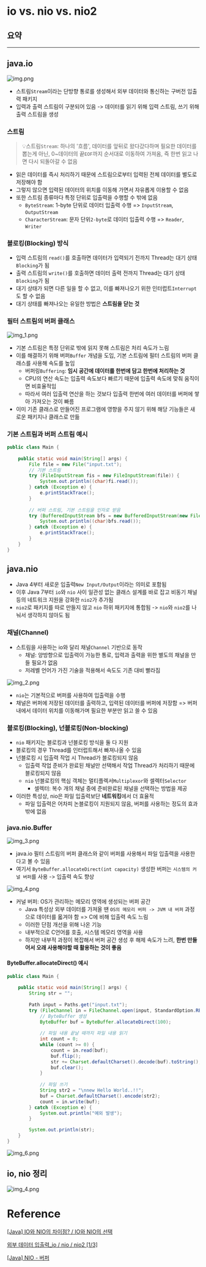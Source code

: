 # io vs. nio vs. nio2

## 요약

---

## java.io
![img.png](img.png)
- 스트림`Stream`이라는 단방향 통로를 생성해서 외부 데이터와 통신하는 구버전 입출력 패키지
- 입력과 출력 스트림이 구분되어 있음 -> 데이터를 읽기 위해 입력 스트림, 쓰기 위해 출력 스트림을 생성

### 스트림
> 💡스트림`Stream`: 하나의 '흐름', 데이터를 앞뒤로 왔다갔다하며 필요한 데이터를 뽑는게 아닌, 0~데이터의 끝`EOF`까지 순서대로 이동하여 가져옴, 즉 한번 읽고 나면 다시 되돌아갈 수 없음
- 읽은 데이터를 즉시 처리하기 때문에 스트림으로부터 입력된 전체 데이터를 별도로 저장해야 함
- 그렇지 않으면 입력된 데이터의 위치를 이동해 가면서 자유롭게 이용할 수 없음
- 또한 스트림 종류마다 특정 단위로 입출력을 수행할 수 밖에 없음
  - `ByteStream`: 1-byte 단위로 데이터 입출력 수행 => `InputStream`, `OutputStream`
  - `CharacterStream`: 문자 단위`2-byte`로 데이터 입출력 수행 => `Reader`, `Writer`

### 블로킹(Blocking) 방식
- 입력 스트림의 `read()`를 호출하면 데이터가 입력되기 전까지 Thread는 대기 상태`Blocking`가 됨
- 출력 스트림의 `write()`를 호출하면 데이터 출력 전까지  Thread는 대기 상태`Blocking`가 됨
- 대기 상태가 되면 다른 일을 할 수 없고, 이를 빠져나오기 위한 인터럽트`Interrupt`도 할 수 없음
- 대기 상태를 빠져나오는 유일한 방법은 **스트림을 닫는 것**

### 필터 스트림의 버퍼 클래스
![img_1.png](img_1.png)
- 기본 스트림은 특정 단위로 밖에 읽지 못해 스트림은 처리 속도가 느림
- 이를 해결하기 위해 버퍼`Buffer` 개념을 도입, 기본 스트림에 필터 스트림의 버퍼 클래스를 사용해 속도를 높임
    - 버퍼링`Buffering`: **임시 공간에 데이터를 한번에 담고 한번에 처리하는 것**
    - CPU의 연산 속도는 입출력 속도보다 빠르기 때문에 입출력 속도에 맞춰 움직이면 비효율적임
    - 따라서 여러 입출력 연산을 하는 것보다 입출력 한번에 여러 데이터를 버퍼에 쌓아 가져오는 것이 빠름  
- 이미 기존 클래스로 만들어진 프로그램에 영향을 주지 않기 위해 해당 기능들은 새로운 패키지나 클래스로 만듦

### 기본 스트림과 버퍼 스트림 예시
```java
public class Main {
    
    public static void main(String[] args) {
        File file = new File("input.txt");
        // 기본 스트림
        try (FileInputStream fis = new FileInputStream(file)) {
            System.out.println((char)fi.read());
        } catch (Exception e) {
            e.printStackTrace();
        }
        
        // 버퍼 스트림, 기본 스트림을 인자로 받음
        try (BufferedInputStream bfs = new BufferedInputStream(new FileInputStream(file))) {
            System.out.println((char)bfs.read());
        } catch (Exception e) {
            e.printStackTrace();
        }
    }
}
```

## java.nio
- Java 4부터 새로운 입출력`New Input/Output`이라는 의미로 포함됨
- 이후 Java 7부터 `io`와 `nio` 사이 일관성 없는 클래스 설계를 바로 잡고 비동기 채널 등의 네트워크 지원을 강화한 `nio2`가 추가됨
- `nio2`로 패키지를 따로 만들지 않고 `nio` 하위 패키지에 통합됨 -> `nio`와 `nio2`를 나눠서 생각하지 않아도 됨

### 채널(Channel)
- 스트림을 사용하는 io와 달리 채널`Channel` 기반으로 동작
  - 채널: 양방향으로 입출력이 가능한 통로, 입력과 출력을 위한 별도의 채널을 만들 필요가 없음
  - 저레벨 언어가 가진 기술을 적용해서 속도도 기존 대비 빨라짐

![img_2.png](img_2.png)

- `nio`는 기본적으로 버퍼를 사용하여 입출력을 수행
- 채널은 버퍼에 저장된 데이터를 출력하고, 입력된 데이터를 버퍼에 저장함 => 버퍼 내에서 데이터 위치를 이동해가며 필요한 부분만 읽고 쓸 수 있음

### 블로킹(Blocking), 넌블로킹(Non-blocking)
- `nio` 패키지는 블로킹과 넌블로킹 방식을 둘 다 지원
- 블로킹의 경우 Thread를 인터럽트해서 빠져나올 수 있음
- 넌블로킹 시 입출력 작업 시 Thread가 블로킹되지 않음
  - 입출력 작업 준비가 완료된 채널만 선택해서 작업 Thread가 처리하기 때문에 블로킹되지 않음
  - `nio` 넌블로킹의 핵심 객체는 멀티플렉서`Multiplexor`와 셀렉터`Selector`
    - 셀렉터: 복수 개의 채널 중에 준비완료된 채널을 선택하는 방법을 제공
- 이러한 특성상, nio은 파일 입출력보단 **네트워킹**에서 더 효율적
  - 파일 입출력은 어차피 논블로킹이 지원되지 않음, 버퍼를 사용하는 정도의 효과밖에 없음

### java.nio.Buffer
![img_3.png](img_3.png)
- java.io 필터 스트림의 버퍼 클래스와 같이 버퍼를 사용해서 파일 입출력을 사용한다고 볼 수 있음
- 여기서 `ByteBuffer.allocateDirect(int capacity)` 생성한 버퍼는 `시스템의 커널 버퍼`를 사용 -> 입출력 속도 향상

![img_4.png](img_4.png)
- 커널 버퍼: OS가 관리하는 메모리 영역에 생성되는 버퍼 공간
  - Java 특성상 외부 데이터를 가져올 땐 `OS의 메모리 버퍼 -> JVM 내 버퍼` 과정으로 데이터를 옯겨야 함 => C에 비해 입출력 속도 느림
  - 이러한 단점 개선을 위해 나온 기능
  - 내부적으로 C언어를 호출, 시스템 메모리 영역을 사용
  - 하지만 내부적 과정이 복잡해서 버퍼 공간 생성 후 해제 속도가 느려, **한번 만들어서 오래 사용해야할 때 활용하는 것이 좋음**

#### ByteBuffer.allocateDirect() 예시
```java
public class Main {
    
    public static void main(String[] args) {
        String str = "";
        
        Path input = Paths.get("input.txt");
        try (FileChannel in = FileChannel.open(input, StandardOption.READ, StandardOption.WRITE)) {
            // ByteBuffer 생성
            ByteBuffer buf = ByteBuffer.allocateDirect(100);
            
            // 파일 내용 끝날 때까지 파일 내용 읽기
            int count = 0;
            while (count >= 0) {
                count = in.read(buf);
                buf.flip();
                str += Charset.defaultCharset().decode(buf).toString();
                buf.clear();
            }
            
            // 파일 쓰기
            String str2 = "\nnew Hello World..!!";
            buf = Charset.defaultCharset().encode(str2);
            count = in.write(buf);
        } catch (Exception e) {
            System.out.println("예외 발생");
        }

        System.out.println(str);
    }
}
```
![img_6.png](img_5.png)


## io, nio 정리

![img_4.png](img_6.png)

# Reference

[[Java] IO와 NIO의 차이점? / IO와 NIO의 선택](https://dev-coco.tistory.com/42)

[외부 데이터 입출력_io / nio / nio2 [1/3]](https://codevang.tistory.com/154)

[[Java] NIO - 버퍼](https://velog.io/@mmy789/Java-NIO-3)